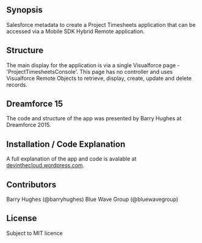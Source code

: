 ## Synopsis

Salesforce metadata to create a Project Timesheets application that can be accessed via a Mobile SDK Hybrid Remote application.  

## Structure

The main display for the application is via a single Visualforce page - 'ProjectTimesheetsConsole'. This page has no controller and uses Visualforce Remote Objects to retrieve, display, create, update and delete records.

## Dreamforce 15

The code and structure of the app was presented by Barry Hughes at Dreamforce 2015.

## Installation / Code Explanation

A full explanation of the app and code is avalable at [devinthecloud.wordpress.com](https://devinthecloud.wordpress.com/2015/09/15/look-ma-no-apex-mobile-apps-with-remoteobjects-and-mobile-sdk/).

## Contributors

Barry Hughes (@barryhughes)
Blue Wave Group (@bluewavegroup)

## License

Subject to MIT licence